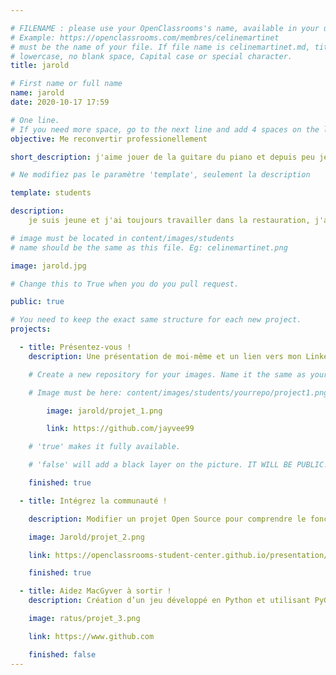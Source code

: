 ```yaml
---

# FILENAME : please use your OpenClassrooms's name, available in your url.
# Example: https://openclassrooms.com/membres/celinemartinet
# must be the name of your file. If file name is celinemartinet.md, title is celinemartinet.
# lowercase, no blank space, Capital case or special character.
title: jarold

# First name or full name
name: jarold
date: 2020-10-17 17:59

# One line.
# If you need more space, go to the next line and add 4 spaces on the left, as in 'description'.
objective: Me reconvertir professionellement 

short_description: j'aime jouer de la guitare du piano et depuis peu je trouve le code très passionnant 

# Ne modifiez pas le paramètre 'template', seulement la description

template: students

description:
    je suis jeune et j'ai toujours travailler dans la restauration, j'ai découvert le code et le monde de la programmation et j'aimerai en apprendre plus et pourquoi pas en faire mon futur métier

# image must be located in content/images/students
# name should be the same as this file. Eg: celinemartinet.png

image: jarold.jpg

# Change this to True when you do you pull request.

public: true

# You need to keep the exact same structure for each new project.
projects:

  - title: Présentez-vous !
    description: Une présentation de moi-même et un lien vers mon LinkedIn.

    # Create a new repository for your images. Name it the same as your nickname and profile picture.

    # Image must be here: content/images/students/yourrepo/project1.png

        image: jarold/projet_1.png

        link: https://github.com/jayvee99

    # 'true' makes it fully available.

    # 'false' will add a black layer on the picture. IT WILL BE PUBLIC!

    finished: true

  - title: Intégrez la communauté !

    description: Modifier un projet Open Source pour comprendre le fonctionnement de Git, de Github et des pull requests. 

    image: Jarold/projet_2.png

    link: https://openclassrooms-student-center.github.io/presentation/students/ratus.html

    finished: true

  - title: Aidez MacGyver à sortir !
    description: Création d’un jeu développé en Python et utilisant PyGame.

    image: ratus/projet_3.png

    link: https://www.github.com

    finished: false
---
```

